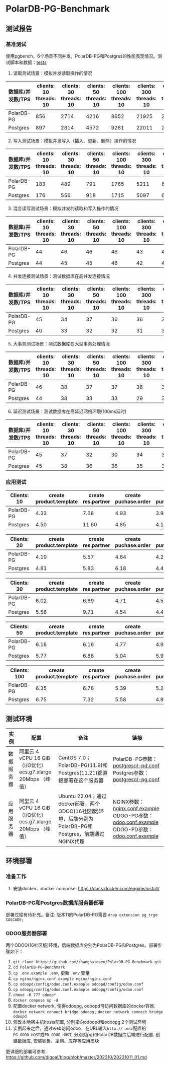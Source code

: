 # PolarDB-PG-Benchmark

## 测试报告

### 基准测试

使用pgbench，6个场景不同并发，PolarDB-PG和Postgres的性能表现情况。测试脚本和数据：[tests](tests)

1. 读取测试场景：模拟并发读取操作的情况

| 数据库/并发数/TPS | clients: 10<br />threads: 10 | clients: 30<br />threads: 10 | clients: 50<br />threads: 10 | clients: 100<br />threads: 10 | clients: 300<br />threads: 10 | clients: 500<br />threads: 10 |
| ----------------- | ---------------------------- | ---------------------------- | ---------------------------- | ----------------------------- | ----------------------------- | ----------------------------- |
| PolarDB-PG        | 856                          | 2714                         | 4216                         | 8652                          | 21925                         | 21429                         |
| Postgres          | 897                          | 2814                         | 4572                         | 9281                          | 22011                         | 21456                         |




2. 写入测试场景：模拟并发写入（插入、更新、删除）操作的情况

| 数据库/并发数/TPS | clients: 10 <br/>threads: 10 | clients: 30 <br/>threads: 10 | clients: 50 <br/>threads: 10 | clients: 100 <br/>threads: 10 | clients: 300 <br/>threads: 10 | clients: 500 <br/>threads: 10 |
| ----------------- | ----------------------- | ----------------------- | ----------------------- | ------------------------ | ------------------------ | ------------------------ |
| PolarDB-PG        | 183                     | 489                     | 791                     | 1765                     | 5211                     | 6003                     |
| Postgres          | 176                     | 556                     | 918                     | 1715                     | 5097                     | 6042                     |



3. 混合读写测试场景：模拟并发的读取和写入操作的情况

| 数据库/并发数/TPS | clients: 10 <br/>threads: 10 | clients: 30 <br/>threads: 10 | clients: 50 <br/>threads: 10 | clients: 100 <br/>threads: 10 | clients: 300 <br/>threads: 10 | clients: 500 <br/>threads: 10 |
| ----------------- | ----------------------- | ----------------------- | ----------------------- | ------------------------ | ------------------------ | ------------------------ |
| PolarDB-PG        | 44                      | 46                      | 46                      | 46                       | 43                       | 45                       |
| Postgres          | 44                      | 45                      | 45                      | 46                       | 42                       | 43                       |



4. 并发连接测试场景：测试数据库在高并发连接情况

| 数据库/并发数/TPS | clients: 10 <br/>threads: 10 | clients: 30 <br/>threads: 10 | clients: 50 <br/>threads: 10 | clients: 100 <br/>threads: 10 | clients: 300 <br/>threads: 10 | clients: 500 <br/>threads: 10 |
| ----------------- | ----------------------- | ----------------------- | ----------------------- | ------------------------ | ------------------------ | ------------------------ |
| PolarDB-PG        | 45                      | 34                      | 37                      | 36                       | 36                       | 35                       |
| Postgres          | 40                      | 33                      | 32                      | 32                       | 31                       | 35                       |



5. 大事务测试场景：测试数据库在大型事务处理情况

| 数据库/并发数/TPS | clients: 10 <br/>threads: 10 | clients: 30 <br/>threads: 10 | clients: 50 <br/>threads: 10 | clients: 100 <br/>threads: 10 | clients: 300 <br/>threads: 10 | clients: 500 <br/>threads: 10 |
| ----------------- | ----------------------- | ----------------------- | ----------------------- | ------------------------ | ------------------------ | ------------------------ |
| PolarDB-PG        | 46                      | 38                      | 37                      | 37                       | 36                       | 36                       |
| Postgres          | 44                      | 38                      | 33                      | 33                       | 29                       | 32                       |



6. 延迟测试场景：测试数据库在高延迟网络环境(100ms延时)

| 数据库/并发数/TPS | clients: 10 <br/>threads: 10 | clients: 30 <br/>threads: 10 | clients: 50 <br/>threads: 10 | clients: 100 <br/>threads: 10 | clients: 300 <br/>threads: 10 | clients: 500 <br/>threads: 10 |
| ----------------- | ----------------------- | ----------------------- | ----------------------- | ------------------------ | ------------------------ | ------------------------ |
| PolarDB-PG        | 45                      | 37                      | 32                      | 30                       | 34                       | 32                       |
| Postgres          | 45                      | 38                      | 36                      | 36                       | 35                       | 35                       |


### 应用测试
| Clients: 10 | create product.template | create res.partner | create puchase.order | confirm purchase.order | create sale.order | confirm sale.order |
| ----------- | ----------------------- | ------------------ | -------------------- | ---------------------- | ----------------- | ------------------ |
| PolarDB-PG  | 4.33                    | 7.68               | 4.93                 | 3.99                   | 12.67             | 9.61               |
| Postgres    | 4.50                    | 11.60              | 4.85                 | 4.11                   | 6.71              | 4.57               |



| Clients: 20 | create product.template | create res.partner | create puchase.order | confirm purchase.order | create sale.order | confirm sale.order |
| ----------- | ----------------------- | ------------------ | -------------------- | ---------------------- | ----------------- | ------------------ |
| PolarDB-PG  | 4.19                    | 5.57               | 4.64                 | 4.25                   | 9.38              | 6.66               |
| Postgres    | 4.81                    | 5.83               | 6.18                 | 4.44                   | 12.28             | 5.28               |



| Clients: 30 | create product.template | create res.partner | create puchase.order | confirm purchase.order | create sale.order | confirm sale.order |
| ----------- | ----------------------- | ------------------ | -------------------- | ---------------------- | ----------------- | ------------------ |
| PolarDB-PG  | 6.02                    | 6.69               | 4.71                 | 4.54                   | 12.72             | 5.77               |
| Postgres    | 5.56                    | 9.71               | 4.54                 | 4.41                   | 11.24             | 5.57               |



| Clients: 50 | create product.template | create res.partner | create puchase.order | confirm purchase.order | create sale.order | confirm sale.order |
| ----------- | ----------------------- | ------------------ | -------------------- | ---------------------- | ----------------- | ------------------ |
| PolarDB-PG  | 6.18                    | 6.16               | 4.77                 | 4.93                   | 12.54             | 6.68               |
| Postgres    | 5.77                    | 6.88               | 5.04                 | 5.93                   | 10.50             | 8.64               |



| Clients: 100 | create product.template | create res.partner | create puchase.order | confirm purchase.order | create sale.order | confirm sale.order |
| ------------ | ----------------------- | ------------------ | -------------------- | ---------------------- | ----------------- | ------------------ |
| PolarDB-PG   | 6.35                    | 6.76               | 5.39                 | 5.25                   | 6.92              | 5.53               |
| Postgres     | 6.75                    | 7.32               | 5.58                 | 4.94                   | 8.75              | 5.85               |



## 测试环境

| 实例    | 配置                                                        | 备注                                                                           | 链接                                                                                                                               |
|-------|-----------------------------------------------------------|------------------------------------------------------------------------------|----------------------------------------------------------------------------------------------------------------------------------|
| 数据服务器 | 阿里云 4 vCPU 16 GiB （I/O优化）<br/>ecs.g7.xlarge   20Mbps （峰值） | CentOS 7.0；PolarDB-PG(11.9)和Postgres(11.21)都直接部署在这个服务器                       | PolarDB-PG参数：[postgresql-pd.conf](odoopd%2Fpostgresql-pd.conf)<br/> Postgres参数：[postgresql-pg.conf](odoopg%2Fpostgresql-pg.conf) |
| 应用服务器 | 阿里云 4 vCPU 16 GiB （I/O优化）<br/>ecs.g7.xlarge   20Mbps （峰值） | Ubuntu 22.04；通过docker部署，两个ODOO(16社区版)环境，后端分别为PolarDB-PG和Postgres，前端通过NGINX代理 | NGINX参数：[nginx.conf.example](nginx%2Fnginx.conf.example)<br/> ODOO-PG参数：[odoo.conf.example](odoopg%2Fconfig%2Fodoo.conf.example)<br/> ODOO-PD参数：[odoo.conf.example](odoopd%2Fconfig%2Fodoo.conf.example) |




## 环境部署
### 准备工作
1. 安装docker、docker compose: https://docs.docker.com/engine/install/

### PolarDB-PG和Postgres数据库服务器部署
部署过程有待补充。备注: 版本11的PolarDB-PG需要 `drop extension pg_trgm CASCADE;` 

### ODOO服务器部署
两个ODOO(16社区版)环境，后端数据库分别为PolarDB-PG和Postgres。部署步骤如下：
1. `git clone https://github.com/shanghaiopen/PolarDB-PG-Benchmark.git`
2. `cd PolarDB-PG-Benchmark`
3. `cp .env.example .env`, 更新 `.env` 变量
4. `cp nginx/nginx.conf.example nginx/nginx.conf`
5. `cp odoopd/config/odoo.conf.example odoopd/config/odoo.conf`
6. `cp odoopg/config/odoo.conf.example odoopg/config/odoo.conf`
7. `chmod -R 777 odoop*`
8. `docker compose up -d`
9. 配置docker network, 使得odoopg, odoopd可访问数据库的docker容器. `docker network connect bridge odoopg` ; `docker network connect bridge odoopd`
10. 修改本地宿主机hosts配置, 分别指向odoopd和odoopg 2个测试环境 
11. 实例起来之后，通过web访问odoo，在URL输入`http://` `.env`配置的`PG_ODOO_HOST`或`PD_ODOO_HOST`, 分别对pg和PolarDB数据库后端进行配置. 创建数据库, 安装销售、采购、库存等应用模块
  
更详细的部署可参考: https://github.com/digoal/blog/blob/master/202310/20231011_01.md  
  

